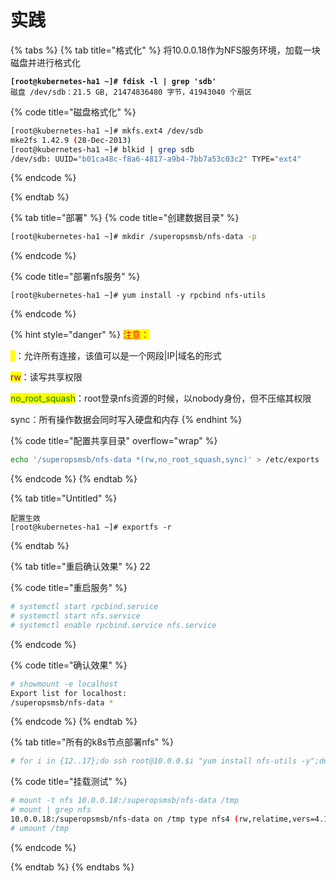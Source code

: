 # 实践



{% tabs %}
{% tab title="格式化" %}
将10.0.0.18作为NFS服务环境，加载一块磁盘并进行格式化

<pre class="language-bash"><code class="lang-bash"><strong>[root@kubernetes-ha1 ~]# fdisk -l | grep 'sdb'
</strong>磁盘 /dev/sdb：21.5 GB, 21474836480 字节，41943040 个扇区
</code></pre>

{% code title="磁盘格式化" %}
```bash
[root@kubernetes-ha1 ~]# mkfs.ext4 /dev/sdb
mke2fs 1.42.9 (28-Dec-2013)
[root@kubernetes-ha1 ~]# blkid | grep sdb
/dev/sdb: UUID="b01ca48c-f8a6-4817-a9b4-7bb7a53c03c2" TYPE="ext4"
```
{% endcode %}


{% endtab %}

{% tab title="部署" %}
{% code title="创建数据目录" %}
```bash
[root@kubernetes-ha1 ~]# mkdir /superopsmsb/nfs-data -p
```
{% endcode %}

{% code title="部署nfs服务" %}
```
[root@kubernetes-ha1 ~]# yum install -y rpcbind nfs-utils
```
{% endcode %}

{% hint style="danger" %}
<mark style="color:red;">注意：</mark>&#x20;

<mark style="color:yellow;">**\***</mark>：允许所有连接，该值可以是一个网段|IP|域名的形式&#x20;

<mark style="color:purple;">rw</mark>：读写共享权限&#x20;

<mark style="color:green;">no\_root\_squash</mark>：root登录nfs资源的时候，以nobody身份，但不压缩其权限&#x20;

sync：所有操作数据会同时写入硬盘和内存
{% endhint %}

{% code title="配置共享目录" overflow="wrap" %}
```bash
echo '/superopsmsb/nfs-data *(rw,no_root_squash,sync)' > /etc/exports
```
{% endcode %}
{% endtab %}

{% tab title="Untitled" %}
```
配置生效
[root@kubernetes-ha1 ~]# exportfs -r
```
{% endtab %}

{% tab title="重启确认效果" %}
22

{% code title="重启服务" %}
```bash
# systemctl start rpcbind.service
# systemctl start nfs.service
# systemctl enable rpcbind.service nfs.service
```
{% endcode %}

{% code title="确认效果" %}
```bash
# showmount -e localhost
Export list for localhost:
/superopsmsb/nfs-data *
```
{% endcode %}
{% endtab %}

{% tab title="所有的k8s节点部署nfs" %}
```bash
# for i in {12..17};do ssh root@10.0.0.$i "yum install nfs-utils -y";done
```



{% code title="挂载测试" %}
```bash
# mount -t nfs 10.0.0.18:/superopsmsb/nfs-data /tmp
# mount | grep nfs
10.0.0.18:/superopsmsb/nfs-data on /tmp type nfs4 (rw,relatime,vers=4.1,rsize=524288,wsize=524288,namlen=255,hard,proto=tcp,timeo=600,retrans=2,sec=sys,clientaddr=10.0.0.12,local_lock=none,addr=10.0.0.18)
# umount /tmp
```
{% endcode %}


{% endtab %}
{% endtabs %}

